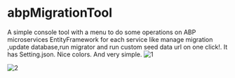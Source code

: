 # abpMigrationTool
A simple console tool with a menu to do some operations on ABP microservices EntityFramework for each service like manage migration ,update database,run migrator and run custom seed data url on one click!.
It has Setting.json.
Nice colors.
And very simple.
![1](https://github.com/abdllah197/ABPMigrationTool/assets/66393459/d13caa4e-1c8b-49af-bb7f-e2cb2ee27dab)

![2](https://github.com/abdllah197/ABPMigrationTool/assets/66393459/5f169774-fc6f-4620-8236-13ee3735fed5)
